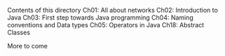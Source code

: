 Contents of this directory
Ch01: All about networks
Ch02: Introduction to Java
Ch03: First step towards Java programming
Ch04: Naming conventions and Data types
Ch05: Operators in Java
Ch18: Abstract Classes

More to come
